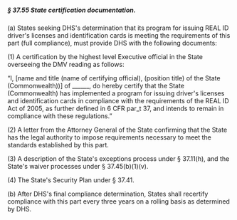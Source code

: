 ##### § 37.55 State certification documentation. #####

(a) States seeking DHS's determination that its program for issuing REAL ID driver's licenses and identification cards is meeting the requirements of this part (full compliance), must provide DHS with the following documents:

(1) A certification by the highest level Executive official in the State overseeing the DMV reading as follows:

“I, [name and title (name of certifying official), (position title) of the State (Commonwealth))] of \_\_\_\_\_\_, do hereby certify that the State (Commonwealth) has implemented a program for issuing driver's licenses and identification cards in compliance with the requirements of the REAL ID Act of 2005, as further defined in 6 CFR par\_t 37, and intends to remain in compliance with these regulations.”

(2) A letter from the Attorney General of the State confirming that the State has the legal authority to impose requirements necessary to meet the standards established by this part.

(3) A description of the State's exceptions process under § 37.11(h), and the State's waiver processes under § 37.45(b)(1)(v).

(4) The State's Security Plan under § 37.41.

(b) After DHS's final compliance determination, States shall recertify compliance with this part every three years on a rolling basis as determined by DHS.